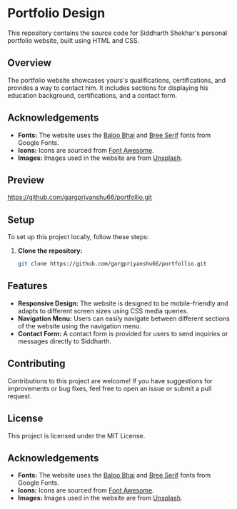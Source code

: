 # Portfolio Design

This repository contains the source code for Siddharth Shekhar's personal portfolio website, built using HTML and CSS.

## Overview

The portfolio website showcases yours's qualifications, certifications, and provides a way to contact him. It includes sections for displaying his education background, certifications, and a contact form.

## Acknowledgements

- **Fonts:** The website uses the [Baloo Bhai](https://fonts.google.com/specimen/Baloo+Bhai) and [Bree Serif](https://fonts.google.com/specimen/Bree+Serif) fonts from Google Fonts.
- **Icons:** Icons are sourced from [Font Awesome](https://fontawesome.com/).
- **Images:** Images used in the website are from [Unsplash](https://unsplash.com/).

## Preview
https://github.com/gargpriyanshu66/portfollio.git


## Setup

To set up this project locally, follow these steps:

1. **Clone the repository:**
   ```bash
   git clone https://github.com/gargpriyanshu66/portfollio.git

## Features

- **Responsive Design:** The website is designed to be mobile-friendly and adapts to different screen sizes using CSS media queries.
- **Navigation Menu:** Users can easily navigate between different sections of the website using the navigation menu.
- **Contact Form:** A contact form is provided for users to send inquiries or messages directly to Siddharth.

## Contributing

Contributions to this project are welcome! If you have suggestions for improvements or bug fixes, feel free to open an issue or submit a pull request.

## License

This project is licensed under the MIT License.

## Acknowledgements

- **Fonts:** The website uses the [Baloo Bhai](https://fonts.google.com/specimen/Baloo+Bhai) and [Bree Serif](https://fonts.google.com/specimen/Bree+Serif) fonts from Google Fonts.
- **Icons:** Icons are sourced from [Font Awesome](https://fontawesome.com/).
- **Images:** Images used in the website are from [Unsplash](https://unsplash.com/).
